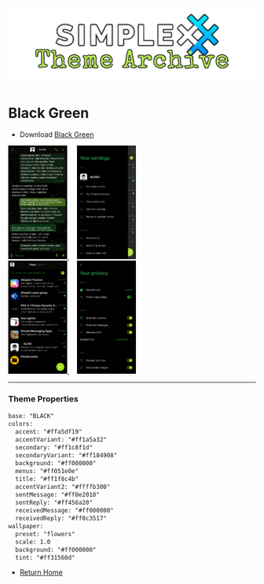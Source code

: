 ![SxC Theme Archive Banner](../resources/SxC_themeBanner.png)

# Black Green

* Download [Black Green](../themes/SxC_blackGreen.theme)

<a href="../screenshots/SxC_blackGreen01.jpg" target="_blank">
	<img src="../screenshots/SxC_blackGreen01.jpg" width="120">
</a>&nbsp;&nbsp;&nbsp;
<a href="../screenshots/SxC_blackGreen02.jpg" target="_blank">
	<img src="../screenshots/SxC_blackGreen02.jpg" width="120">
</a>
<br>
<a href="../screenshots/SxC_blackGreen03.jpg" target="_blank">
	<img src="../screenshots/SxC_blackGreen03.jpg" width="120">
</a>&nbsp;&nbsp;&nbsp;
<a href="../screenshots/SxC_blackGreen04.jpg" target="_blank">
	<img src="../screenshots/SxC_blackGreen04.jpg" width="120">
</a>

----
### Theme Properties
```
base: "BLACK"
colors:
  accent: "#ffa5df19"
  accentVariant: "#ff1a5a32"
  secondary: "#ff1c8f1d"
  secondaryVariant: "#ff184908"
  background: "#ff000000"
  menus: "#ff051e0e"
  title: "#ff1f8c4b"
  accentVariant2: "#ffffb300"
  sentMessage: "#ff0e2010"
  sentReply: "#ff456a20"
  receivedMessage: "#ff000000"
  receivedReply: "#ff0c3517"
wallpaper:
  preset: "flowers"
  scale: 1.0
  background: "#ff000000"
  tint: "#ff31560d"
```

* [Return Home](../)

